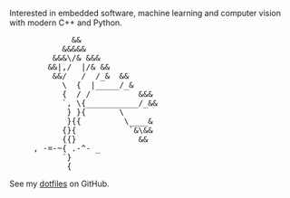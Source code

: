 Interested in embedded software, machine learning and computer vision with
modern C++ and Python.

<pre style="background-color: transparent; border-style: none;">
             &&
           &&&&&
         &&&\/& &&&
        &&|,/  |/& &&
         &&/   /  /_&  &&
           \  {  |_____/_&
           {  / /          &&&
           `, \{___________/_&&
            } }{       \
            }{{         \____&
           {}{           `&\&&
           {{}             &&
     , -=-~{ .-^- _
           `}
            {
</pre>

See my [dotfiles](https://github.com/MaciejZj/dotfiles) on GitHub.
